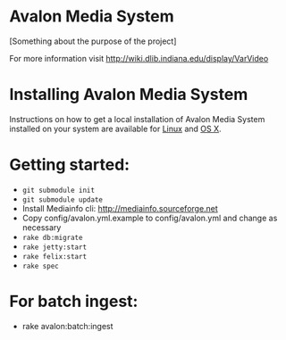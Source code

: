 # Avalon Media System
[Something about the purpose of the project]

For more information visit http://wiki.dlib.indiana.edu/display/VarVideo

# Installing Avalon Media System
Instructions on how to get a local installation of Avalon Media System installed on your system are available for [Linux](https://wiki.dlib.indiana.edu/display/VarVideo/Getting+Started+-+Linux) and [OS X](https://wiki.dlib.indiana.edu/display/VarVideo/Getting+Started+-+Mac).
# Getting started:

* ```git submodule init```
* ```git submodule update```
* Install Mediainfo cli: http://mediainfo.sourceforge.net
* Copy config/avalon.yml.example to config/avalon.yml and change as necessary
* ```rake db:migrate```
* ```rake jetty:start```
* ```rake felix:start```
* ```rake spec```

# For batch ingest:
* rake avalon:batch:ingest